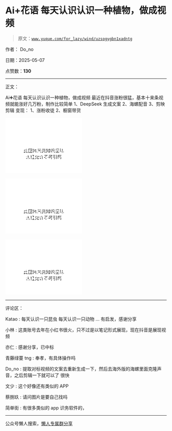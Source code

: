 # Ai+花语 每天认识认识一种植物，做成视频

> 原文：[`www.yuque.com/for_lazy/wind/uzsogygbn1xadntg`](https://www.yuque.com/for_lazy/wind/uzsogygbn1xadntg)

作者： Do_no

日期：2025-05-07

点赞数：**130**

* * *

正文：

Ai➕花语 每天认识认识一种植物，做成视频 最近在抖音涨粉很猛，基本十来条视频就能涨好几万粉，制作比较简单 1、DeepSeek 生成文案 2、海螺配音
3、剪映剪辑 变现： 1、涨粉收徒 2、橱窗带货

![](img/dd05588b93445aa0b5320696f5fcac98.png "None")

![](img/87d302224c2105a76f6aaa7e035185e2.png "None")

![](img/dcad40d00862f0087e3fc1dd83814bc4.png "None")

* * *

评论区：

Katao : 每天认识一只昆虫 每天认识一只动物 … 有启发，感谢分享

小林 : 这类账号去年在小红书很火，只不过是以笔记形式展现，现在抖音是展现视频

亦仁 : 感谢分享，已中标

青藤绿蔓 tng : 奉孝，有具体操作吗

Do_no : 提取对标视频的文案去重新生成一下，然后去海外版的海螺里面克隆声音，之后剪辑一下就可以了 很快

文少 : 这个好像还有类似的 APP

蔡捌玖 : 请问图片是要自己找吗

简单街 : 有很多类似的 app 识务软件的，

* * *

公众号懒人搜索，[懒人专属群分享](https://lazybook.fun/#/blog/group)